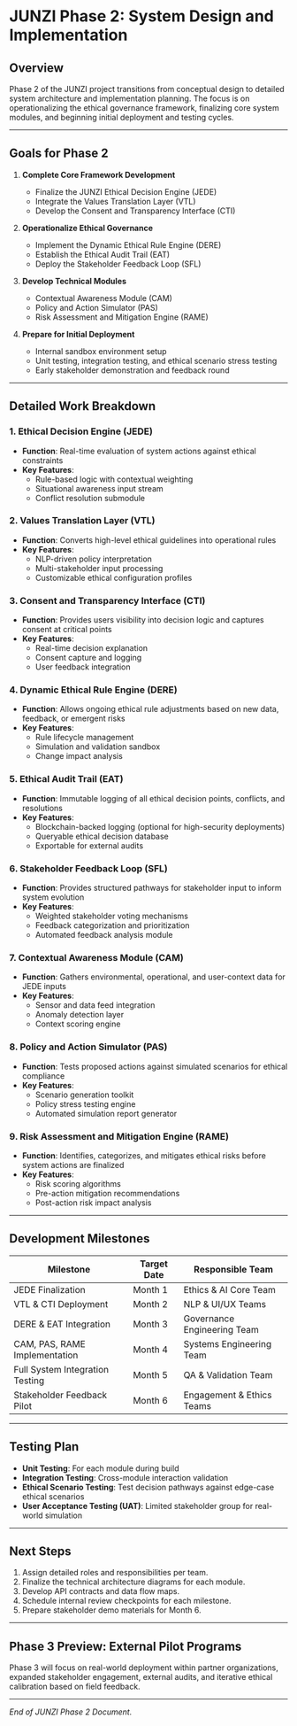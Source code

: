 # JUNZI Phase 2: System Design and Implementation

## Overview
Phase 2 of the JUNZI project transitions from conceptual design to detailed system architecture and implementation planning. The focus is on operationalizing the ethical governance framework, finalizing core system modules, and beginning initial deployment and testing cycles.

---

## Goals for Phase 2

1. **Complete Core Framework Development**
   - Finalize the JUNZI Ethical Decision Engine (JEDE)
   - Integrate the Values Translation Layer (VTL)
   - Develop the Consent and Transparency Interface (CTI)

2. **Operationalize Ethical Governance**
   - Implement the Dynamic Ethical Rule Engine (DERE)
   - Establish the Ethical Audit Trail (EAT)
   - Deploy the Stakeholder Feedback Loop (SFL)

3. **Develop Technical Modules**
   - Contextual Awareness Module (CAM)
   - Policy and Action Simulator (PAS)
   - Risk Assessment and Mitigation Engine (RAME)

4. **Prepare for Initial Deployment**
   - Internal sandbox environment setup
   - Unit testing, integration testing, and ethical scenario stress testing
   - Early stakeholder demonstration and feedback round

---

## Detailed Work Breakdown

### 1. Ethical Decision Engine (JEDE)
- **Function**: Real-time evaluation of system actions against ethical constraints
- **Key Features**:
  - Rule-based logic with contextual weighting
  - Situational awareness input stream
  - Conflict resolution submodule

### 2. Values Translation Layer (VTL)
- **Function**: Converts high-level ethical guidelines into operational rules
- **Key Features**:
  - NLP-driven policy interpretation
  - Multi-stakeholder input processing
  - Customizable ethical configuration profiles

### 3. Consent and Transparency Interface (CTI)
- **Function**: Provides users visibility into decision logic and captures consent at critical points
- **Key Features**:
  - Real-time decision explanation
  - Consent capture and logging
  - User feedback integration

### 4. Dynamic Ethical Rule Engine (DERE)
- **Function**: Allows ongoing ethical rule adjustments based on new data, feedback, or emergent risks
- **Key Features**:
  - Rule lifecycle management
  - Simulation and validation sandbox
  - Change impact analysis

### 5. Ethical Audit Trail (EAT)
- **Function**: Immutable logging of all ethical decision points, conflicts, and resolutions
- **Key Features**:
  - Blockchain-backed logging (optional for high-security deployments)
  - Queryable ethical decision database
  - Exportable for external audits

### 6. Stakeholder Feedback Loop (SFL)
- **Function**: Provides structured pathways for stakeholder input to inform system evolution
- **Key Features**:
  - Weighted stakeholder voting mechanisms
  - Feedback categorization and prioritization
  - Automated feedback analysis module

### 7. Contextual Awareness Module (CAM)
- **Function**: Gathers environmental, operational, and user-context data for JEDE inputs
- **Key Features**:
  - Sensor and data feed integration
  - Anomaly detection layer
  - Context scoring engine

### 8. Policy and Action Simulator (PAS)
- **Function**: Tests proposed actions against simulated scenarios for ethical compliance
- **Key Features**:
  - Scenario generation toolkit
  - Policy stress testing engine
  - Automated simulation report generator

### 9. Risk Assessment and Mitigation Engine (RAME)
- **Function**: Identifies, categorizes, and mitigates ethical risks before system actions are finalized
- **Key Features**:
  - Risk scoring algorithms
  - Pre-action mitigation recommendations
  - Post-action risk impact analysis

---

## Development Milestones

| Milestone | Target Date | Responsible Team |
|----------|-------------|------------------|
| JEDE Finalization | Month 1 | Ethics & AI Core Team |
| VTL & CTI Deployment | Month 2 | NLP & UI/UX Teams |
| DERE & EAT Integration | Month 3 | Governance Engineering Team |
| CAM, PAS, RAME Implementation | Month 4 | Systems Engineering Team |
| Full System Integration Testing | Month 5 | QA & Validation Team |
| Stakeholder Feedback Pilot | Month 6 | Engagement & Ethics Teams |

---

## Testing Plan
- **Unit Testing**: For each module during build
- **Integration Testing**: Cross-module interaction validation
- **Ethical Scenario Testing**: Test decision pathways against edge-case ethical scenarios
- **User Acceptance Testing (UAT)**: Limited stakeholder group for real-world simulation

---

## Next Steps

1. Assign detailed roles and responsibilities per team.
2. Finalize the technical architecture diagrams for each module.
3. Develop API contracts and data flow maps.
4. Schedule internal review checkpoints for each milestone.
5. Prepare stakeholder demo materials for Month 6.

---

## Phase 3 Preview: External Pilot Programs
Phase 3 will focus on real-world deployment within partner organizations, expanded stakeholder engagement, external audits, and iterative ethical calibration based on field feedback.

---

_End of JUNZI Phase 2 Document._


